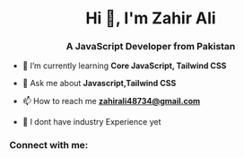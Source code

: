 
<p align="center">
  <h1 align="center"> Hi 👋, I'm Zahir Ali </h1>
  <h3 align="center">A JavaScript Developer from Pakistan</H3>
</p>

<!--
**zahir-ali/zahir-ali** is a ✨ _special_ ✨ repository because its `README.md` (this file) appears on your GitHub profile.

Here are some ideas to get you started:
-->
<ul dir="auto">
<li>
<p dir="auto">🌱 I’m currently learning <strong>Core JavaScript, Tailwind CSS</strong></p>
</li>
<li>
<p dir="auto">💬 Ask me about <strong>Javascript,Tailwind CSS</strong></p>
</li>
<li>
<p dir="auto">📫 How to reach me <strong><a href="mailto:zahirali48734@gmail.com">zahirali48734@gmail.com</a></strong></p>
</li>
<li>
<p dir="auto">📄 I dont have industry Experience yet </p>
</li>
</ul>
<!--connect with me-->
<h3 align="left" class="heading-element" dir="auto">Connect with me:</h3>


